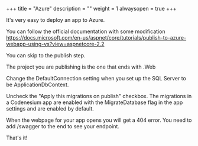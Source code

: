 ﻿+++
title = "Azure"
description = ""
weight = 1
alwaysopen = true
+++

It's very easy to deploy an app to Azure.

You can follow the official documentation with some modification https://docs.microsoft.com/en-us/aspnet/core/tutorials/publish-to-azure-webapp-using-vs?view=aspnetcore-2.2

You can skip to the publish step.

The project you are publishing is the one that ends with .Web

Change the DefaultConnection setting when you set up the SQL Server to be ApplicationDbContext.

Uncheck the "Apply this migrations on publish" checkbox. The migrations in a Codenesium app are enabled with the MigrateDatabase flag in the app settings
and are enabled by default.

When the webpage for your app opens you will get a 404 error. You need to add /swagger to the end to see your endpoint.

That's it!